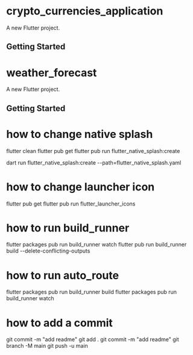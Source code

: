 # crypto_currencies_application

A new Flutter project.

## Getting Started

# weather_forecast

A new Flutter project.

## Getting Started


# how to change native splash

flutter clean
flutter pub get
flutter pub run flutter_native_splash:create

dart run flutter_native_splash:create --path=flutter_native_splash.yaml


# how to change launcher icon

flutter pub get
flutter pub run flutter_launcher_icons


# how to run build_runner

flutter packages pub run build_runner watch
flutter pub run build_runner build --delete-conflicting-outputs


# how to run auto_route

flutter packages pub run build_runner build
flutter packages pub run build_runner watch


# how to add a commit

git commit -m "add readme"
git add .
git commit -m "add readme"
git branch -M main
git push -u main





